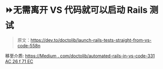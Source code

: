 # ⏩无需离开 VS 代码就可以启动 Rails 测试

> 原文：<https://dev.to/doctolib/launch-rails-tests-straight-from-vs-code-558n>

移至介质:
[https://Medium . com/doctolib/automated-rails-in-vs-code-331 AC 26 f 71 EC](https://medium.com/doctolib/automated-rails-tests-in-vs-code-331ac26f71ec)